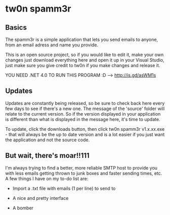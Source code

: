 tw0n spamm3r
============

Basics
------
The spamm3r is a simple application that lets you send emails to anyone, from an email adress and name you provide.  

This is an open source project, so if you would like to edit it, make your own changes just download everything here and open it up in your Visual Studio, just make sure you give credit to tw0n if you make changes and release it.

YOU NEED .NET 4.0 TO RUN THIS PROGRAM :D --> http://is.gd/asWM1s

Updates
-------
Updates are constantly being released, so be sure to check back here every few days to see if there's a new one. The message of the 'source' folder will relate to the current version. So if the version displayed in your application is different than what is displayed in the message here, it's time to update.

To update, click the downloads button, then click tw0n spamm3r v1.x.xx.exe - that will always be the up to date version and is a lot easier if you just want the application and not the source code.

But wait, there's moar!!111
------------
I'm always trying to find a better, more reliable SMTP host to provide you with less emails getting thrown to junk boxes and faster sending times, etc.
A few things I have on my to-do list are:

- Import a .txt file with emails (1 per line) to send to

- A nice and pretty interface

- A bomber